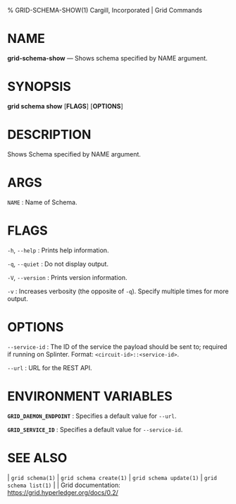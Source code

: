 % GRID-SCHEMA-SHOW(1) Cargill, Incorporated | Grid Commands
<!--
  Copyright 2021 Cargill Incorporated
  Licensed under Creative Commons Attribution 4.0 International License
  https://creativecommons.org/licenses/by/4.0/
-->

NAME
====

**grid-schema-show** — Shows schema specified by NAME argument.

SYNOPSIS
========

**grid schema show** \[**FLAGS**\] \[**OPTIONS**\] <NAME>

DESCRIPTION
===========

Shows Schema specified by NAME argument.

ARGS
====

`NAME`
: Name of Schema.

FLAGS
=====

`-h`, `--help`
: Prints help information.

`-q`, `--quiet`
: Do not display output.

`-V`, `--version`
: Prints version information.

`-v`
: Increases verbosity (the opposite of `-q`). Specify multiple times for more
  output.

OPTIONS
=======

`--service-id`
: The ID of the service the payload should be sent to; required if running on
  Splinter. Format: `<circuit-id>::<service-id>`.

`--url`
: URL for the REST API.

ENVIRONMENT VARIABLES
=====================

**`GRID_DAEMON_ENDPOINT`**
: Specifies a default value for `--url`.

**`GRID_SERVICE_ID`**
: Specifies a default value for `--service-id`.

SEE ALSO
========
| `grid schema(1)`
| `grid schema create(1)`
| `grid schema update(1)`
| `grid schema list(1)`
|
| Grid documentation: https://grid.hyperledger.org/docs/0.2/
